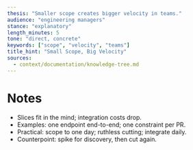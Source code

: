 ```yaml
---
thesis: "Smaller scope creates bigger velocity in teams."
audience: "engineering managers"
stance: "explanatory"
length_minutes: 5
tone: "direct, concrete"
keywords: ["scope", "velocity", "teams"]
title_hint: "Small Scope, Big Velocity"
sources:
  - context/documentation/knowledge-tree.md
---
```


# Notes
- Slices fit in the mind; integration costs drop.
- Examples: one endpoint end-to-end; one constraint per PR.
- Practical: scope to one day; ruthless cutting; integrate daily.
- Counterpoint: spike for discovery, then cut again.

